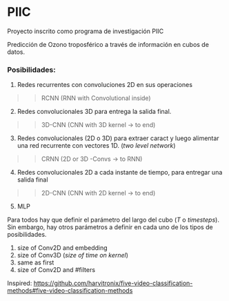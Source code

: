 # PIIC
Proyecto inscrito como programa de investigación PIIC


Predicción de Ozono troposférico a través de información en cubos de datos.

### Posibilidades:
1. Redes recurrentes con convoluciones 2D en sus operaciones
>> RCNN (RNN with Convolutional inside)
2. Redes convolucionales 3D para entrega la salida final.
>> 3D-CNN (CNN with 3D kernel -> to end)
3. Redes convolucionales (2D o 3D) para extraer caract y luego alimentar una red recurrente con vectores 1D. (*two level network*)
>> CRNN (2D or 3D -Convs -> to RNN)
4. Redes convolucionales 2D a cada instante de tiempo, para entregar una salida final
>> 2D-CNN (CNN with 2D kernel -> to end)
5. MLP

Para todos hay que definir el parámetro del largo del cubo ($T$ o *timesteps*). Sin embargo, hay otros parámetros a definir en cada uno de los tipos de posibilidades.
1. size of Conv2D and embedding
2. size of Conv3D (*size of time on kernel*)
3. same as first
4. size of Conv2D and #filters


Inspired: https://github.com/harvitronix/five-video-classification-methods#five-video-classification-methods

